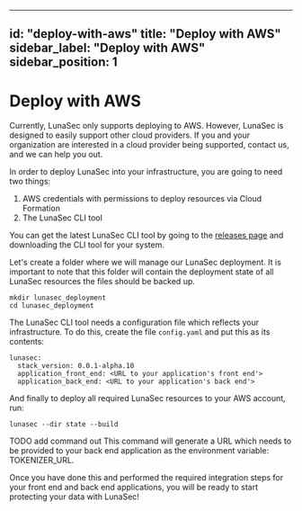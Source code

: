 <!--
  ~ Copyright by LunaSec (owned by Refinery Labs, Inc)
  ~
  ~ Licensed under the Creative Commons Attribution-ShareAlike 4.0 International
  ~ (the "License"); you may not use this file except in compliance with the
  ~ License. You may obtain a copy of the License at
  ~
  ~ https://creativecommons.org/licenses/by-sa/4.0/legalcode
  ~
  ~ See the License for the specific language governing permissions and
  ~ limitations under the License.
  ~
-->
---
id: "deploy-with-aws"
title: "Deploy with AWS"
sidebar_label: "Deploy with AWS"
sidebar_position: 1
---

# Deploy with AWS

Currently, LunaSec only supports deploying to AWS. However, LunaSec is designed to easily support other cloud providers.
If you and your organization are interested in a cloud provider being supported, contact us, and we can help you out.

In order to deploy LunaSec into your infrastructure, you are going to need two things:

1. AWS credentials with permissions to deploy resources via Cloud Formation
2. The LunaSec CLI tool

You can get the latest LunaSec CLI tool by going to the [releases page](https://github.com/lunasec-io/lunasec-monorepo/releases)
and downloading the CLI tool for your system.

Let's create a folder where we will manage our LunaSec deployment. It is important to note that this folder will contain
the deployment state of all LunaSec resources the files should be backed up.
```shell
mkdir lunasec_deployment
cd lunasec_deployment
```

The LunaSec CLI tool needs a configuration file which reflects your infrastructure. To do this, create the file `config.yaml`
and put this as its contents:
```shell
lunasec:
  stack_version: 0.0.1-alpha.10
  application_front_end: <URL to your application's front end'>
  application_back_end: <URL to your application's back end'>
```

And finally to deploy all required LunaSec resources to your AWS account, run:
```shell
lunasec --dir state --build
```

TODO add command out
This command will generate a URL which needs to be provided to your back end application as the environment variable: TOKENIZER_URL.

Once you have done this and performed the required integration steps for your front end and back end applications, you
will be ready to start protecting your data with LunaSec!